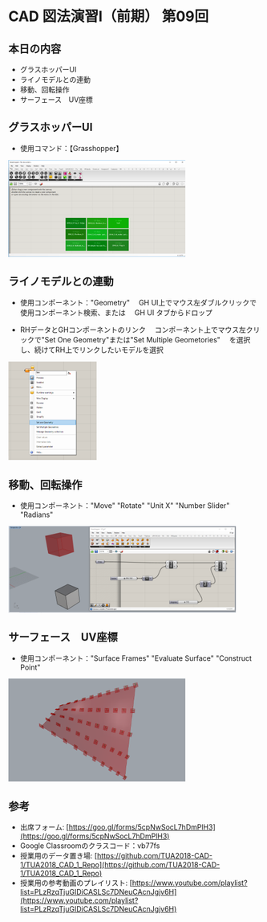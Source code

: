 # CAD 図法演習Ⅰ（前期） 第09回


## 本日の内容
- グラスホッパーUI
- ライノモデルとの連動
- 移動、回転操作
- サーフェース　UV座標
   

## グラスホッパーUI
- 使用コマンド：【Grasshopper】

<img src="images/UI.PNG" width="70%">


## ライノモデルとの連動
- 使用コンポーネント："Geometry"
　GH UI上でマウス左ダブルクリックで使用コンポーネント検索、または
　GH UI タブからドロップ

- RHデータとGHコンポーネントのリンク
　コンポーネント上でマウス左クリックで"Set One Geometry"または"Set Multiple Geometories"
　を選択し、続けてRH上でリンクしたいモデルを選択

<img src="images/link.png" width="35%">


## 移動、回転操作
- 使用コンポーネント："Move" "Rotate" "Unit X" "Number Slider" "Radians"

<img src="images/GH1.PNG" width="90%">


## サーフェース　UV座標
- 使用コンポーネント："Surface Frames" "Evaluate Surface" "Construct Point"

<img src="images/UV SRF.PNG" width="70%">

## 参考

- 出席フォーム: [https://goo.gl/forms/5cpNwSocL7hDmPlH3](https://goo.gl/forms/5cpNwSocL7hDmPlH3)
- Google Classroomのクラスコード：vb77fs
- 授業用のデータ置き場: [https://github.com/TUA2018-CAD-1/TUA2018_CAD_1_Repo](https://github.com/TUA2018-CAD-1/TUA2018_CAD_1_Repo)
- 授業用の参考動画のプレイリスト: [https://www.youtube.com/playlist?list=PLzRzqTjuGIDiCASLSc7DNeuCAcnJgjv6H](https://www.youtube.com/playlist?list=PLzRzqTjuGIDiCASLSc7DNeuCAcnJgjv6H)


